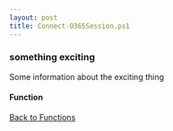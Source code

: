 ```yaml
---
layout: post
title: Connect-O365Session.ps1
---
```


### something exciting

Some information about the exciting thing

#### Function

<script src="https://gist-it.appspot.com/github.com/BanterBoy/scripts-blog/blob/master/PowerShell/functions/exchange/Connect-O365Session.ps1"></script>

<a href="/menu/_pages/functions.html">Back to Functions</a>
